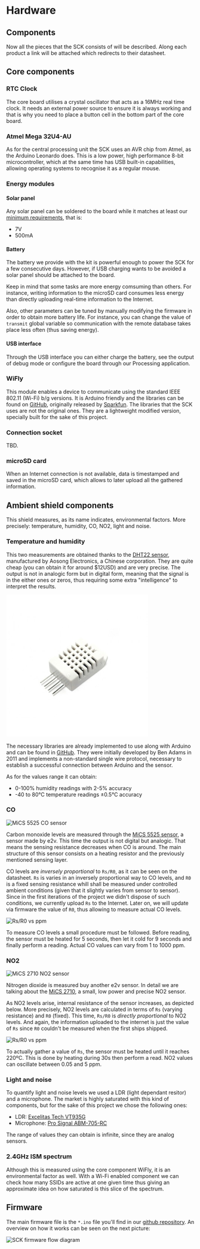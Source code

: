 # Hardware

## Components

Now all the pieces that the SCK consists of will be described. Along each product a link will be attached which redirects to their datasheet.

## Core components
### RTC Clock
The core board utilises a crystal oscillator that acts as a 16MHz real time clock. It needs an external power source to ensure it is always working and that is why you need to place a button cell in the bottom part of the core board.

### Atmel Mega 32U4-AU
As for the central processing unit the SCK uses an AVR chip from Atmel, as the Arduino Leonardo does. This is a low power, high performance 8-bit microcontroller, which at the same time has USB built-in capabilities, allowing operating systems to recognise it as a regular mouse.

### Energy modules
#### Solar panel
Any solar panel can be soldered to the board while it matches at least our [minimum requirements](http://#), that is:
- 7V
- 500mA

#### Battery
The battery we provide with the kit is powerful enough to power the SCK for a few consecutive days. However, if USB charging wants to be avoided a solar panel should be attached to the board.

Keep in mind that some tasks are more energy comsuming than others. For instance, writing information to the microSD card consumes less energy than directly uploading real-time information to the Internet.

Also, other parameters can be tuned by manually modifying the firmware in order to obtain more battery life. For instance, you can change the value of `transmit` global variable so communication with the remote database takes place less often (thus saving energy).

#### USB interface
Through the USB interface you can either charge the battery, see the output of debug mode or configure the board through our Processing application.

### WiFly
This module enables a device to communicate using the standard IEEE 802.11 (Wi-Fi) b/g versions. It is Arduino friendly and the libraries can be found on [GitHub](https://github.com/sparkfun/WiFly-Shield), originally released by [Sparkfun](http://sparkfun.com). The libraries that the SCK uses are not the original ones. They are a lightweight modified version, specially built for the sake of this project.

### Connection socket
TBD.

### microSD card
When an Internet connection is not available, data is timestamped and saved in the microSD card, which allows to later upload all the gathered information.

## Ambient shield components
This shield measures, as its name indicates, environmental factors. More precisely: temperature, humidity, CO, NO2, light and noise.

### Temperature and humidity
This two measurements are obtained thanks to the [DHT22 sensor](http://dlnmh9ip6v2uc.cloudfront.net/datasheets/Sensors/Weather/RHT03.pdf), manufactured by Aosong Electronics, a Chinese corporation. They are quite cheap (you can obtain it for around $12USD) and are very precise. The output is not in analogic form but in digital form, meaning that the signal is in the either ones or zeros, thus requiring some extra "intelligence" to interpret the results.

![DHT22 Sensor](../pics/dht22.jpg)

The necessary libraries are already implemented to use along with Arduino and can be found in [GitHub](https://github.com/nethoncho/Arduino-DHT22). They were initially developed by Ben Adams in 2011 and implements a non-standard single wire protocol, necessary to establish a successful connection between Arduino and the sensor.

As for the values range it can obtain:
- 0-100% humidity readings with 2-5% accuracy
- -40 to 80°C temperature readings ±0.5°C accuracy 

### CO
![MiCS 5525 CO sensor](../pics/mics5525.gif)

Carbon monoxide levels are measured through the [MiCS 5525 sensor](http://www.e2v.com/e2v/assets/File/sensors_datasheets/metal_oxide/MICS-5525.pdf), a sensor made by e2v. This time the output is not digital but analogic. That means the sensing resistance decreases when CO is around. The main structure of this sensor consists on a heating resistor and the previously mentioned sensing layer. 

CO levels are *inversely proportional* to `Rs/R0`, as it can be seen on the datasheet. `Rs` is varies in an inversely proportional way to CO levels, and `R0` is a fixed sensing resistance whill shall be measured under controlled ambient conditions (given that it slightly varies from sensor to sensor). Since in the first iterations of the project we didn't dispose of such conditions, we currently upload `Rs` to the Internet. Later on, we will update via firmware the value of `R0`, thus allowing to measure actual CO levels.

![Rs/R0 vs ppm](../pics/rvsppmco.png)

To measure CO levels a small procedure must be followed. Before reading, the sensor must be heated for 5 seconds, then let it cold for 9 seconds and finally perform a reading. Actual CO values can vary from 1 to 1000 ppm.


### NO2
![MiCS 2710 NO2 sensor](../pics/mics2710.jpg)

Nitrogen dioxide is measured buy another e2v sensor. In detail we are talking about the [MiCS 2710](http://www.e2v.com/e2v/assets/File/sensors_datasheets/metal_oxide/MICS-2710.pdf), a small, low power and precise NO2 sensor.

As NO2 levels arise, internal resistance of the sensor increases, as depicted below. More precisely, NO2 levels are calculated in terms of `Rs` (varying resistance) and `R0` (fixed). This time, `Rs/R0` is *directly proportional* to NO2 levels. And again, the information uploaded to the internet is just the value of `Rs` since `R0` couldn't be measured when the first ships shipped.

![Rs/R0 vs ppm](../pics/rvsppm.png)

To actually gather a value of `Rs`, the sensor must be heated until it reaches 220ºC. This is done by heating during 30s then perform a read. NO2 values can oscillate between 0.05 and 5 ppm.

### Light and noise
To quantify light and noise levels we used a LDR (light dependant resitor) and a microphone. The market is highly saturated with this kind of components, but for the sake of this project we chose the following ones:
- LDR: [Excelitas Tech VT935G](http://www.farnell.com/datasheets/1475763.pdf)
- Microphone: [Pro Signal ABM-705-RC](http://www.farnell.com/datasheets/1671459.pdf)

The range of values they can obtain is infinite, since they are analog sensors.

### 2.4GHz ISM spectrum
Although this is measured using the core component WiFly, it is an environmental factor as well. With a Wi-Fi enabled component we can check how many SSIDs are active at one given time thus giving an approximate idea on how saturated is this slice of the spectrum.

## Firmware
The main firmware file is the `*.ino` file you'll find in our [github repository](https://github.com/fablabbcn/Smart-Citizen-Kit). An overview on how it works can be seen on the next picture:

![SCK firmware flow diagram](../pics/SCK_firm.png)

